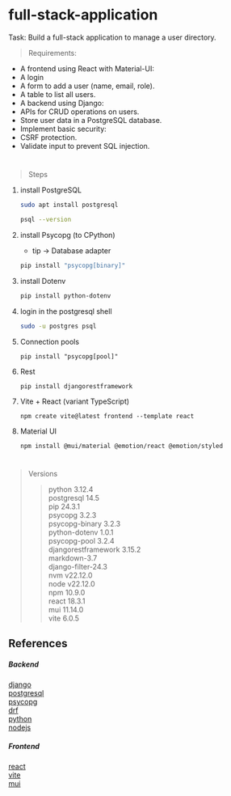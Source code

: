# full-stack-application
Task: Build a full-stack application to manage a user directory.

> Requirements:

- A frontend using React with Material-UI:
- A login
- A form to add a user (name, email, role).
- A table to list all users.
- A backend using Django:
- APIs for CRUD operations on users.
- Store user data in a PostgreSQL database.
- Implement basic security:
- CSRF protection.
- Validate input to prevent SQL injection.

#

> Steps
1. install PostgreSQL
    ```bash
    sudo apt install postgresql   
    ```

    ```bash
    psql --version
    ```
2. install Psycopg (to CPython)
   - tip -> Database adapter
   ```bash
   pip install "psycopg[binary]"
   ```
3. install Dotenv
   ```bash
   pip install python-dotenv
   ```
4. login in the postgresql shell
   ```bash
   sudo -u postgres psql
   ```
5. Connection pools
   ```shell
   pip install "psycopg[pool]"
   ```
6. Rest
   ```shell
   pip install djangorestframework
   ```
7. Vite + React (variant TypeScript)
   ```shell
   npm create vite@latest frontend --template react
   ```  
8. Material UI
   ```shell
   npm install @mui/material @emotion/react @emotion/styled
   ```



#
 > Versions
>> python 3.12.4 <br/>
>> postgresql 14.5 <br/>
>> pip 24.3.1 <br/>
>> psycopg 3.2.3 <br/>
>> psycopg-binary 3.2.3 <br/>
>> python-dotenv 1.0.1 <br/>
>> psycopg-pool 3.2.4 <br/>
>> djangorestframework 3.15.2 <br/>
>> markdown-3.7 <br/>
>> django-filter-24.3 <br/>
>> nvm v22.12.0 <br/>
>> node v22.12.0 <br/>
>> npm 10.9.0 <br/>
>> react 18.3.1 <br/>
>> mui 11.14.0 <br/>
>> vite 6.0.5 <br/>




 ## References
##### Backend
[django](https://docs.djangoproject.com/) <br/>
[postgresql](https://www.postgresql.org) <br/>
[psycopg](https://www.psycopg.org) <br/>
[drf](https://www.django-rest-framework.org/) <br/>
[python](https://docs.python.org) <br/>
[nodejs](https://nodejs.org)

##### Frontend
[react](https://react.dev/) <br/>
[vite](https://vite.dev/) <br/>
[mui](https://mui.com/) <br/>












